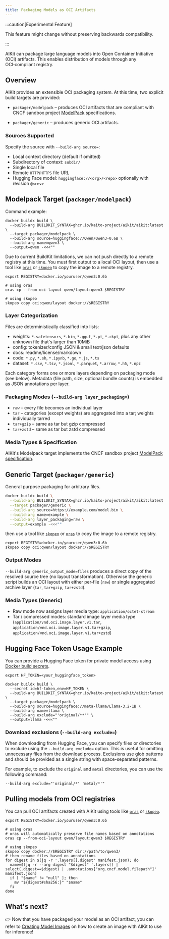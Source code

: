 ```yaml
---
title: Packaging Models as OCI Artifacts
---
```


:::caution[Experimental Feature]

This feature might change without preserving backwards compatibility.

:::

AIKit can package large language models into Open Container Initiative (OCI) artifacts. This enables distribution of models through any OCI‑compliant registry.

## Overview

AIKit provides an extensible OCI packaging system. At this time, two explicit build targets are provided:

- `packager/modelpack` – produces OCI artifacts that are compliant with CNCF sandbox project [ModelPack](https://github.com/modelpack/model-spec) specifications.

- `packager/generic` – produces generic OCI artifacts.

### Sources Supported

Specify the source with `--build-arg source=`:

- Local context directory (default if omitted)
- Subdirectory of context: `subdir/`
- Single local file
- Remote `HTTP`/`HTTPS` file URL
- Hugging Face model: `huggingface://<org>/<repo>` optionally with revision `@<rev>`

## Modelpack Target (`packager/modelpack`)

Command example:

```shell
docker buildx build \
  --build-arg BUILDKIT_SYNTAX=ghcr.io/kaito-project/aikit/aikit:latest \
  --target packager/modelpack \
  --build-arg source=huggingface://Qwen/Qwen3-0.6B \
  --build-arg name=qwen3 \
  --output=qwen -<<<""
```

Due to current BuildKit limitations, we can not push directly to a remote registry at this time. You must first output to a local OCI layout, then use a tool like [`oras`](https://github.com/oras-project/oras) or [`skopeo`](https://github.com/containers/skopeo) to copy the image to a remote registry.

```shell
export REGISTRY=docker.io/youruser/qwen3:0.6b

# using oras
oras cp --from-oci-layout qwen/layout:qwen3 $REGISTRY

# using skopeo
skopeo copy oci:qwen/layout docker://$REGISTRY
```

### Layer Categorization

Files are deterministically classified into lists:

- weights: `*.safetensors`, `*.bin`, `*.gguf`, `*.pt`, `*.ckpt`, plus any other unknown file that's larger than 10MiB
- config: tokenizer/config JSON & small text/json defaults
- docs: readme/license/markdown
- code: `*.py`, `*.sh`, `*.ipynb`, `*.go`, `*.js`, `*.ts`
- dataset: `*.csv`, `*.tsv`, `*.jsonl`, `*.parquet`, `*.arrow`, `*.h5`, `*.npz`

Each category forms one or more layers depending on packaging mode (see below). Metadata (file path, size, optional bundle counts) is embedded as JSON annotations per layer.

### Packaging Modes (`--build-arg layer_packaging=`)

- `raw` – every file becomes an individual layer
- `tar` – categories (except weights) are aggregated into a tar; weights individually tarred
- `tar+gzip` – same as tar but gzip compressed
- `tar+zstd` – same as tar but zstd compressed

### Media Types & Specification

AIKit's Modelpack target implements the CNCF sandbox project [ModelPack specification](https://github.com/modelpack/model-spec/blob/main/docs/spec.md).

## Generic Target (`packager/generic`)

General purpose packaging for arbitrary files.

```bash
docker buildx build \
  --build-arg BUILDKIT_SYNTAX=ghcr.io/kaito-project/aikit/aikit:latest \
  --target packager/generic \
  --build-arg source=https://example.com/model.bin \
  --build-arg name=example \
  --build-arg layer_packaging=raw \
  --output=example -<<<""
```

then use a tool like [`skopeo`](https://github.com/containers/skopeo) or [`oras`](https://github.com/oras-project/oras) to copy the image to a remote registry.

```shell
export REGISTRY=docker.io/youruser/qwen3:0.6b
skopeo copy oci:qwen/layout docker://$REGISTRY
```

### Output Modes

`--build-arg generic_output_mode=files` produces a direct copy of the resolved source tree (no layout transformation). Otherwise the generic script builds an OCI layout with either per‑file (`raw`) or single aggregated archive layer (`tar`, `tar+gzip`, `tar+zstd`).

### Media Types (Generic)

- Raw mode now assigns layer media type: `application/octet-stream`
- Tar / compressed modes: standard image layer media type (`application/vnd.oci.image.layer.v1.tar`, `application/vnd.oci.image.layer.v1.tar+gzip`, `application/vnd.oci.image.layer.v1.tar+zstd`)

## Hugging Face Token Usage Example

You can provide a Hugging Face token for private model access using [Docker build secrets](https://docs.docker.com/build/building/secrets/).

```shell
export HF_TOKEN=<your_huggingface_token>

docker buildx build \
  --secret id=hf-token,env=HF_TOKEN \
  --build-arg BUILDKIT_SYNTAX=ghcr.io/kaito-project/aikit/aikit:latest \
  --target packager/modelpack \
  --build-arg source=huggingface://meta-llama/Llama-3.2-1B \
  --build-arg name=llama \
  --build-arg exclude="'original/**'" \
  --output=llama -<<<""
```

### Download exclusions (`--build-arg exclude=`)

When downloading from Hugging Face, you can specify files or directories to exclude using the `--build-arg exclude=` option. This is useful for omitting unnecessary files from the download process. Exclusions use glob patterns and should be provided as a single string with space-separated patterns.

For example, to exclude the `original` and `metal` directories, you can use the following command:

```shell
--build-arg exclude="'original/*' 'metal/*'"
```

## Pulling models from OCI registries

You can pull OCI artifacts created with AIKit using tools like [`oras`](https://github.com/oras-project/oras) or [`skopeo`](https://github.com/containers/skopeo).

```shell
export REGISTRY=docker.io/youruser/qwen3:0.6b

# using oras
# oras will automatically preserve file names based on annotations
oras cp --from-oci-layout qwen/layout:qwen3 $REGISTRY

# using skopeo
skopeo copy docker://$REGISTRY dir://path/to/qwen3/
# then rename files based on annotations
for digest in $(jq -r '.layers[].digest' manifest.json); do
  name=$(jq -r --arg digest "$digest" '.layers[] | select(.digest==$digest) | .annotations["org.cncf.model.filepath"]' manifest.json)
  if [ "$name" != "null" ]; then
    mv "${digest#sha256:}" "$name"
  fi
done
```

## What's next?

👉 Now that you have packaged your model as an OCI artifact, you can refer to [Creating Model Images](create-images.md#oci-artifacts) on how to create an image with AIKit to use for inference!
